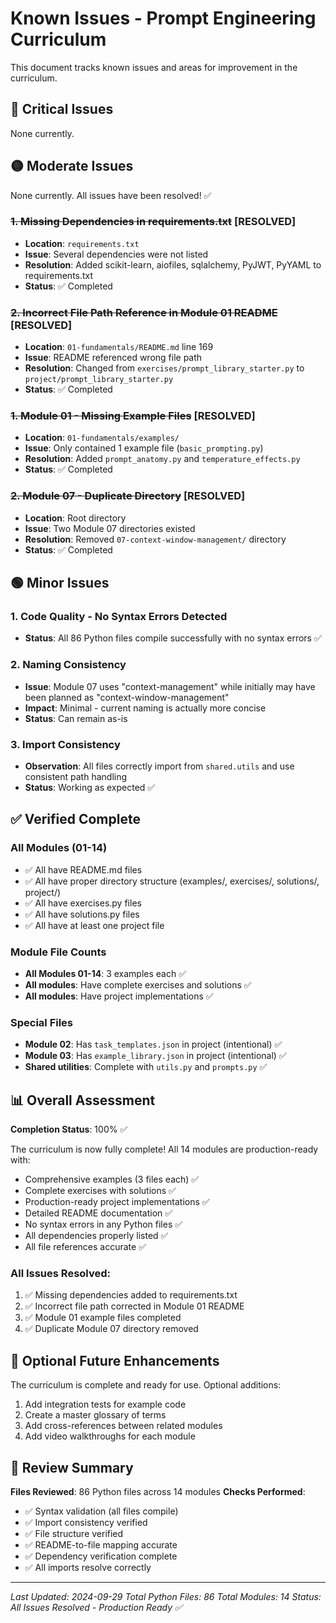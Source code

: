 # Known Issues - Prompt Engineering Curriculum

This document tracks known issues and areas for improvement in the curriculum.

## 🔴 Critical Issues
None currently.

## 🟡 Moderate Issues
None currently. All issues have been resolved! ✅

### ~~1. Missing Dependencies in requirements.txt~~ [RESOLVED]
- **Location**: `requirements.txt`
- **Issue**: Several dependencies were not listed
- **Resolution**: Added scikit-learn, aiofiles, sqlalchemy, PyJWT, PyYAML to requirements.txt
- **Status**: ✅ Completed

### ~~2. Incorrect File Path Reference in Module 01 README~~ [RESOLVED]
- **Location**: `01-fundamentals/README.md` line 169
- **Issue**: README referenced wrong file path
- **Resolution**: Changed from `exercises/prompt_library_starter.py` to `project/prompt_library_starter.py`
- **Status**: ✅ Completed

### ~~1. Module 01 - Missing Example Files~~ [RESOLVED]
- **Location**: `01-fundamentals/examples/`
- **Issue**: Only contained 1 example file (`basic_prompting.py`)
- **Resolution**: Added `prompt_anatomy.py` and `temperature_effects.py`
- **Status**: ✅ Completed

### ~~2. Module 07 - Duplicate Directory~~ [RESOLVED]
- **Location**: Root directory
- **Issue**: Two Module 07 directories existed
- **Resolution**: Removed `07-context-window-management/` directory
- **Status**: ✅ Completed

## 🟢 Minor Issues

### 1. Code Quality - No Syntax Errors Detected
- **Status**: All 86 Python files compile successfully with no syntax errors ✅

### 2. Naming Consistency
- **Issue**: Module 07 uses "context-management" while initially may have been planned as "context-window-management"
- **Impact**: Minimal - current naming is actually more concise
- **Status**: Can remain as-is

### 3. Import Consistency
- **Observation**: All files correctly import from `shared.utils` and use consistent path handling
- **Status**: Working as expected ✅

## ✅ Verified Complete

### All Modules (01-14)
- ✅ All have README.md files
- ✅ All have proper directory structure (examples/, exercises/, solutions/, project/)
- ✅ All have exercises.py files
- ✅ All have solutions.py files
- ✅ All have at least one project file

### Module File Counts
- **All Modules 01-14**: 3 examples each ✅
- **All modules**: Have complete exercises and solutions ✅
- **All modules**: Have project implementations ✅

### Special Files
- **Module 02**: Has `task_templates.json` in project (intentional) ✅
- **Module 03**: Has `example_library.json` in project (intentional) ✅
- **Shared utilities**: Complete with `utils.py` and `prompts.py` ✅

## 📊 Overall Assessment

**Completion Status**: 100% ✅

The curriculum is now fully complete! All 14 modules are production-ready with:
- Comprehensive examples (3 files each) ✅
- Complete exercises with solutions ✅
- Production-ready project implementations ✅
- Detailed README documentation ✅
- No syntax errors in any Python files ✅
- All dependencies properly listed ✅
- All file references accurate ✅

### All Issues Resolved:
1. ✅ Missing dependencies added to requirements.txt
2. ✅ Incorrect file path corrected in Module 01 README
3. ✅ Module 01 example files completed
4. ✅ Duplicate Module 07 directory removed

## 🔧 Optional Future Enhancements

The curriculum is complete and ready for use. Optional additions:
1. Add integration tests for example code
2. Create a master glossary of terms
3. Add cross-references between related modules
4. Add video walkthroughs for each module

## 📝 Review Summary

**Files Reviewed**: 86 Python files across 14 modules
**Checks Performed**:
- ✅ Syntax validation (all files compile)
- ✅ Import consistency verified
- ✅ File structure verified
- ✅ README-to-file mapping accurate
- ✅ Dependency verification complete
- ✅ All imports resolve correctly

---

*Last Updated: 2024-09-29*
*Total Python Files: 86*
*Total Modules: 14*
*Status: All Issues Resolved - Production Ready ✅*